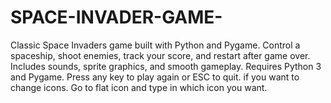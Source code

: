 # SPACE-INVADER-GAME-
Classic Space Invaders game built with Python and Pygame. Control a spaceship, shoot enemies, track your score, and restart after game over. Includes sounds, sprite graphics, and smooth gameplay. Requires Python 3 and Pygame. Press any key to play again or ESC to quit.
if you want to change icons. Go to flat icon and type in which icon you want.

